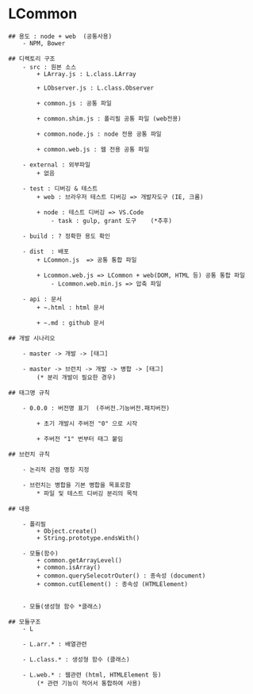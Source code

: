 # LCommon

    ## 용도 : node + web  (공통사용)
        - NPM, Bower

    ## 디렉토리 구조
        - src : 원본 소스
            + LArray.js : L.class.LArray
            
            + LObserver.js : L.class.Observer
            
            + common.js : 공통 파일

            + common.shim.js : 폴리필 공통 파일 (web전용)

            + common.node.js : node 전용 공통 파일

            + common.web.js : 웹 전용 공통 파일
            
        - external : 외부파일
            + 없음

        - test : 디버깅 & 테스트
            + web : 브라우저 테스트 디버깅 => 개발자도구 (IE, 크롬)

            + node : 테스트 디버깅 => VS.Code
                - task : gulp, grant 도구    (*추후)

        - build : ? 정확한 용도 확인

        - dist  : 배포
            + LCommon.js  => 공통 통합 파일

            + Lcommon.web.js => LCommon + web(DOM, HTML 등) 공통 통합 파일        
                - Lcommon.web.min.js => 압축 파일
        
        - api : 문서
            + ~.html : html 문서   
            
            + ~.md : github 문서

    ## 개발 시나리오

        - master -> 개발 -> [태그]
        
        - master -> 브런치 -> 개발 -> 병합 -> [태그]
            (* 분리 개발이 필요한 경우)

    ## 태그명 규칙

        - 0.0.0 : 버전명 표기  (주버전.기능버전.패치버전)
        
            + 초기 개발시 주버전 "0" 으로 시작

            + 주버전 "1" 번부터 태그 붙임

    ## 브런치 규칙

        - 논리적 관점 명칭 지정

        - 브런치는 병합을 기본 병합을 목표로함
            * 파일 및 테스트 디버깅 분리의 목적

    ## 내용

        - 폴리필
            + Object.create()
            + String.prototype.endsWith()    

        - 모듈(함수)
            + common.getArrayLevel()
            + common.isArray()
            + common.querySelecotrOuter() : 종속성 (document)
            + common.cutElement() : 종속성 (HTMLElement) 
        

        - 모듈(생성형 함수 *클래스)

    ## 모듈구조
        - L

        - L.arr.* : 배열관련

        - L.class.* : 생성형 함수 (클래스)

        - L.web.* : 웹관련 (html, HTMLElement 등)
            (* 관련 기능이 적어서 통합하여 사용)
